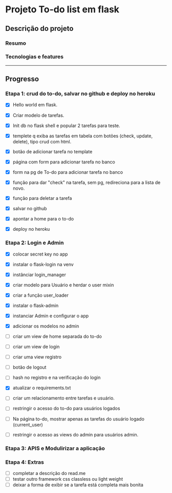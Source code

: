 # Projeto To-do list em flask

## Descrição do projeto


### Resumo


### Tecnologias e features


---
## Progresso

### Etapa 1: crud do to-do, salvar no github e deploy no heroku

- [X] Hello world em flask.
- [X] Criar modelo de tarefas.
- [X] Init db no flask shell e popular 2 tarefas para teste. 
- [X] templete q exiba as tarefas em tabela com botões (check, update, delete), tipo crud com html.
- [X] botão de adicionar tarefa no template
- [X] página com form para adicionar tarefa no banco
- [X] form na pg de To-do para adicionar tarefa no banco
- [X] função para dar "check" na tarefa, sem pg, redireciona para a lista de novo.
- [X] função para deletar a tarefa
- [X] salvar no github
- [X] apontar a home para o to-do 
- [X] deploy no heroku


### Etapa 2: Login e Admin

- [X] colocar secret key no app
- [X] instalar o flask-login na venv
- [X] instânciar login_manager
- [X] criar modelo para Usuário e herdar o user mixin
- [X] criar a função user_loader

- [X] instalar o flask-admin
- [X] instanciar Admin e configurar o app
- [X] adicionar os modelos no admin

- [ ] criar um view de home separada do to-do
- [ ] criar um view de login
- [ ] criar uma view registro
- [ ] botão de logout
- [ ] hash no registro e na verificação do login

- [X] atualizar o requirements.txt
- [ ] criar um relacionamento entre tarefas e usuário.
- [ ] restringir o acesso do to-do para usuários logados
- [ ] Na página to-do, mostrar apenas as tarefas do usuário logado (current_user)
- [ ] restringir o acesso as views do admin para usuários admin.

### Etapa 3: APIS e Modulirizar a aplicação

### Etapa 4: Extras

- [ ] completar a descrição do read.me
- [ ] testar outro framework css classless ou light weight
- [ ] deixar a forma de exibir se a tarefa está completa mais bonita